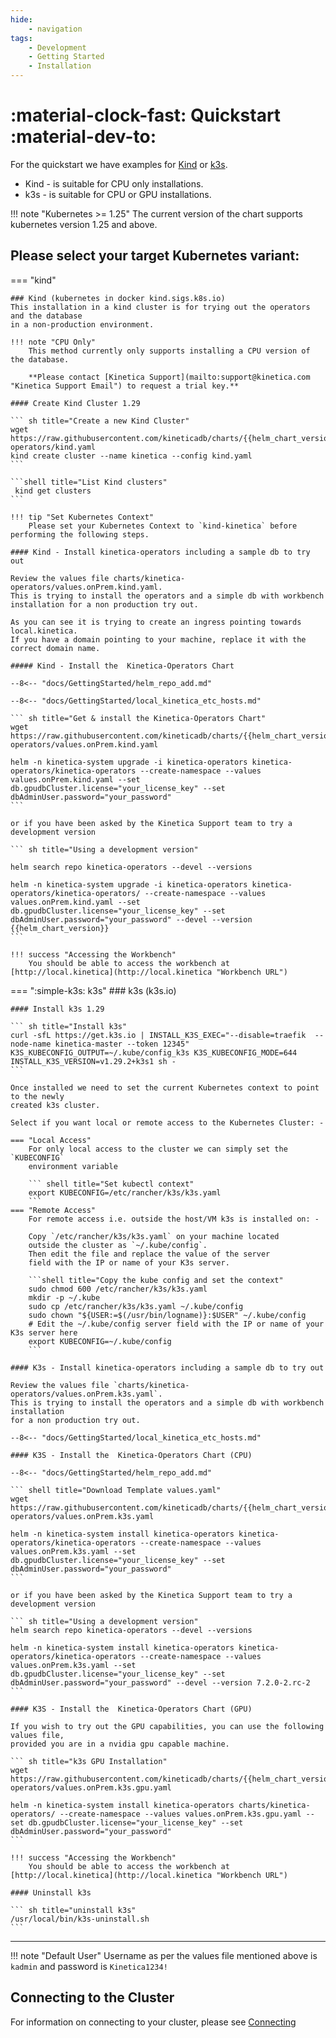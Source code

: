 ```yaml
---
hide:
    - navigation
tags:
    - Development
    - Getting Started
    - Installation
---
```

# :material-clock-fast: Quickstart :material-dev-to:

For the quickstart we have examples for [Kind](https://kind.sigs.k8s.io "Kind Homepage") or
[k3s](https://k3s.io "k3s Homepage").

* Kind - is suitable for CPU only installations.
* k3s - is suitable for CPU or GPU installations.

!!! note "Kubernetes >= 1.25"
    The current version of the chart supports kubernetes version 1.25 and above.

## Please select your target Kubernetes variant:

=== "kind"

    ### Kind (kubernetes in docker kind.sigs.k8s.io)
    This installation in a kind cluster is for trying out the operators and the database
    in a non-production environment.
    
    !!! note "CPU Only"
        This method currently only supports installing a CPU version of the database.
    
        **Please contact [Kinetica Support](mailto:support@kinetica.com "Kinetica Support Email") to request a trial key.**
    
    #### Create Kind Cluster 1.29
    
    ``` sh title="Create a new Kind Cluster"
    wget https://raw.githubusercontent.com/kineticadb/charts/{{helm_chart_version}}/kinetica-operators/kind.yaml
    kind create cluster --name kinetica --config kind.yaml
    ```

    ```shell title="List Kind clusters"
     kind get clusters
    ```

    !!! tip "Set Kubernetes Context"
        Please set your Kubernetes Context to `kind-kinetica` before performing the following steps. 
    
    #### Kind - Install kinetica-operators including a sample db to try out
    
    Review the values file charts/kinetica-operators/values.onPrem.kind.yaml. 
    This is trying to install the operators and a simple db with workbench 
    installation for a non production try out.
    
    As you can see it is trying to create an ingress pointing towards local.kinetica. 
    If you have a domain pointing to your machine, replace it with the correct domain name.
    
    ##### Kind - Install the  Kinetica-Operators Chart

    --8<-- "docs/GettingStarted/helm_repo_add.md"

    --8<-- "docs/GettingStarted/local_kinetica_etc_hosts.md"

    ``` sh title="Get & install the Kinetica-Operators Chart"
    wget https://raw.githubusercontent.com/kineticadb/charts/{{helm_chart_version}}/kinetica-operators/values.onPrem.kind.yaml

    helm -n kinetica-system upgrade -i kinetica-operators kinetica-operators/kinetica-operators --create-namespace --values values.onPrem.kind.yaml --set db.gpudbCluster.license="your_license_key" --set dbAdminUser.password="your_password"
    ```
    
    or if you have been asked by the Kinetica Support team to try a development version

    ``` sh title="Using a development version"

    helm search repo kinetica-operators --devel --versions

    helm -n kinetica-system upgrade -i kinetica-operators kinetica-operators/kinetica-operators/ --create-namespace --values values.onPrem.kind.yaml --set db.gpudbCluster.license="your_license_key" --set dbAdminUser.password="your_password" --devel --version {{helm_chart_version}}
    ```
 
    !!! success "Accessing the Workbench"
        You should be able to access the workbench at [http://local.kinetica](http://local.kinetica "Workbench URL")

    
=== ":simple-k3s: k3s"
    ### k3s (k3s.io)
    
    #### Install k3s 1.29
    
    ``` sh title="Install k3s"
    curl -sfL https://get.k3s.io | INSTALL_K3S_EXEC="--disable=traefik  --node-name kinetica-master --token 12345" K3S_KUBECONFIG_OUTPUT=~/.kube/config_k3s K3S_KUBECONFIG_MODE=644 INSTALL_K3S_VERSION=v1.29.2+k3s1 sh -
    ```

    Once installed we need to set the current Kubernetes context to point to the newly
    created k3s cluster.

    Select if you want local or remote access to the Kubernetes Cluster: -

    === "Local Access"
        For only local access to the cluster we can simply set the `KUBECONFIG` 
        environment variable

        ``` shell title="Set kubectl context"
        export KUBECONFIG=/etc/rancher/k3s/k3s.yaml
        ```
    === "Remote Access"
        For remote access i.e. outside the host/VM k3s is installed on: -

        Copy `/etc/rancher/k3s/k3s.yaml` on your machine located 
        outside the cluster as `~/.kube/config`. 
        Then edit the file and replace the value of the server 
        field with the IP or name of your K3s server.

        ```shell title="Copy the kube config and set the context"
        sudo chmod 600 /etc/rancher/k3s/k3s.yaml
        mkdir -p ~/.kube
        sudo cp /etc/rancher/k3s/k3s.yaml ~/.kube/config
        sudo chown "${USER:=$(/usr/bin/logname)}:$USER" ~/.kube/config
        # Edit the ~/.kube/config server field with the IP or name of your K3s server here
        export KUBECONFIG=~/.kube/config
        ```

    #### K3s - Install kinetica-operators including a sample db to try out

    Review the values file `charts/kinetica-operators/values.onPrem.k3s.yaml`. 
    This is trying to install the operators and a simple db with workbench installation 
    for a non production try out.

    --8<-- "docs/GettingStarted/local_kinetica_etc_hosts.md"
   
    #### K3S - Install the  Kinetica-Operators Chart (CPU)

    --8<-- "docs/GettingStarted/helm_repo_add.md"

    ``` shell title="Download Template values.yaml" 
    wget https://raw.githubusercontent.com/kineticadb/charts/{{helm_chart_version}}/kinetica-operators/values.onPrem.k3s.yaml
    
    helm -n kinetica-system install kinetica-operators kinetica-operators/kinetica-operators --create-namespace --values values.onPrem.k3s.yaml --set db.gpudbCluster.license="your_license_key" --set dbAdminUser.password="your_password"
    ```

    or if you have been asked by the Kinetica Support team to try a development version

    ``` sh title="Using a development version"
    helm search repo kinetica-operators --devel --versions
    
    helm -n kinetica-system install kinetica-operators kinetica-operators/kinetica-operators --create-namespace --values values.onPrem.k3s.yaml --set db.gpudbCluster.license="your_license_key" --set dbAdminUser.password="your_password" --devel --version 7.2.0-2.rc-2
    ```

    #### K3S - Install the  Kinetica-Operators Chart (GPU)

    If you wish to try out the GPU capabilities, you can use the following values file, 
    provided you are in a nvidia gpu capable machine.
    
    ``` sh title="k3s GPU Installation"
    wget https://raw.githubusercontent.com/kineticadb/charts/{{helm_chart_version}}/kinetica-operators/values.onPrem.k3s.gpu.yaml
    
    helm -n kinetica-system install kinetica-operators charts/kinetica-operators/ --create-namespace --values values.onPrem.k3s.gpu.yaml --set db.gpudbCluster.license="your_license_key" --set dbAdminUser.password="your_password"
    ```
    
    !!! success "Accessing the Workbench"
        You should be able to access the workbench at [http://local.kinetica](http://local.kinetica "Workbench URL")
     
    #### Uninstall k3s

    ``` sh title="uninstall k3s"
    /usr/local/bin/k3s-uninstall.sh
    ```

---

!!! note "Default User"
    Username as per the values file mentioned above is `kadmin` and password is `Kinetica1234!`

## Connecting to the Cluster

For information on connecting to your cluster, please see [Connecting](connecting.md)
